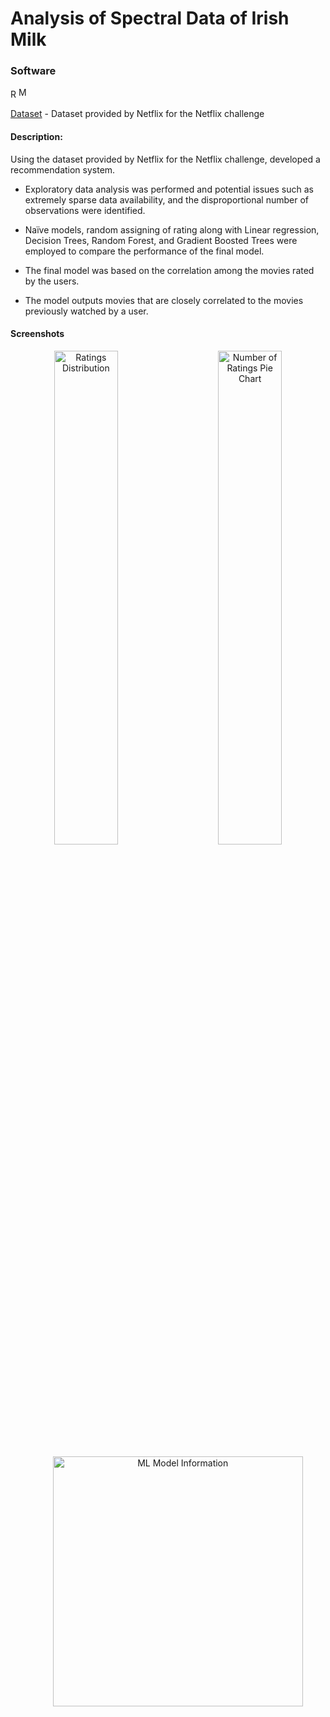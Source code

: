 # Analysis of Spectral Data of Irish Milk

### Software 
R
[<img alt="Mathematica Logo" width="17px" src="images/Mathematica_Logo.svg.png" />](https://www.r-project.org/)

[Dataset](https://www.kaggle.com/datasets/netflix-inc/netflix-prize-data) - Dataset provided by Netflix for the Netflix challenge 

#### Description:

Using the dataset provided by Netflix for the Netflix challenge, developed a recommendation system.
 
* Exploratory data analysis was performed and potential issues such as extremely sparse data availability, and the disproportional number of observations were identified.

* Naïve models, random assigning of rating along with Linear regression, Decision Trees, Random Forest, and Gradient Boosted Trees were employed to compare the performance of the final model.

* The final model was based on the correlation among the movies rated by the users.

* The model outputs movies that are closely correlated to the movies previously watched by a user.

#### Screenshots

<p align="center">
  <img alt="Ratings Distribution" src="images/m1.PNG" width="45%">
&nbsp; &nbsp; &nbsp; &nbsp;
  <img alt="Number of Ratings Pie Chart" src="images/m2.PNG" width="45%">
</p>

<p align="center">
&nbsp; &nbsp; &nbsp; &nbsp;
  <img alt="ML Model Information" src="images/m3.PNG" height = "400">
 </p>
